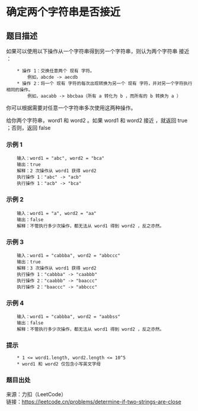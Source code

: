 # 确定两个字符串是否接近

## 题目描述

如果可以使用以下操作从一个字符串得到另一个字符串，则认为两个字符串 接近 ：

```text
    * 操作 1：交换任意两个 现有 字符。
        例如，abcde -> aecdb
    * 操作 2：将一个 现有 字符的每次出现转换为另一个 现有 字符，并对另一个字符执行相同的操作。
        例如，aacabb -> bbcbaa（所有 a 转化为 b ，而所有的 b 转换为 a ）
```

你可以根据需要对任意一个字符串多次使用这两种操作。

给你两个字符串，word1 和 word2 。如果 word1 和 word2 接近 ，就返回 true ；否则，返回 false

### 示例 1

```text
    输入：word1 = "abc", word2 = "bca"
    输出：true
    解释：2 次操作从 word1 获得 word2
    执行操作 1："abc" -> "acb"
    执行操作 1："acb" -> "bca"
```

### 示例 2

```text
    输入：word1 = "a", word2 = "aa"
    输出：false
    解释：不管执行多少次操作，都无法从 word1 得到 word2 ，反之亦然。
```

### 示例 3

```text
    输入：word1 = "cabbba", word2 = "abbccc"
    输出：true
    解释：3 次操作从 word1 获得 word2
    执行操作 1："cabbba" -> "caabbb"
    执行操作 2："caabbb" -> "baaccc"
    执行操作 2："baaccc" -> "abbccc"
```

### 示例 4

```text
    输入：word1 = "cabbba", word2 = "aabbss"
    输出：false
    解释：不管执行多少次操作，都无法从 word1 得到 word2 ，反之亦然。
```

### 提示

```text
    * 1 <= word1.length, word2.length <= 10^5
    * word1 和 word2 仅包含小写英文字母
```

### 题目出处

来源：力扣（LeetCode）  
链接：<https://leetcode.cn/problems/determine-if-two-strings-are-close>
